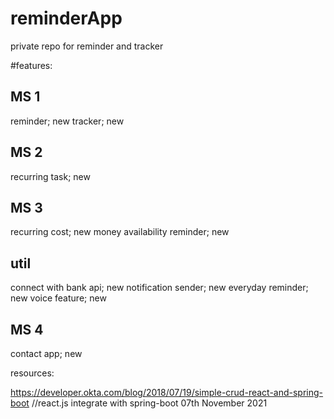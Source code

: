 # reminderApp
private repo for reminder and tracker

#features:


MS 1
------------------
reminder; new
tracker; new


MS 2
------------------
recurring task; new


MS 3
------------------
recurring cost; new
money availability reminder; new

util
------------------
connect with bank api; new
notification sender; new
everyday reminder; new
voice feature; new

MS 4
------------------
contact app; new



resources:

https://developer.okta.com/blog/2018/07/19/simple-crud-react-and-spring-boot //react.js integrate with spring-boot 07th November 2021

